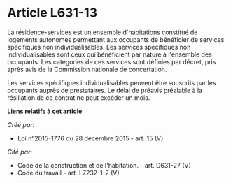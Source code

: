 # Article L631-13

La résidence-services est un ensemble d'habitations constitué de logements autonomes permettant aux occupants de bénéficier
de services spécifiques non individualisables. Les services spécifiques non individualisables sont ceux qui bénéficient par
nature à l'ensemble des occupants. Les catégories de ces services sont définies par décret, pris après avis de la Commission
nationale de concertation. 

Les services spécifiques individualisables peuvent être souscrits par les occupants auprès de prestataires. Le délai de
préavis préalable à la résiliation de ce contrat ne peut excéder un mois.

**Liens relatifs à cet article**

_Créé par_:

  - Loi n°2015-1776 du 28 décembre 2015 - art. 15 (V)

_Cité par_:

  - Code de la construction et de l'habitation. - art. D631-27 (V)
  - Code du travail - art. L7232-1-2 (V)
